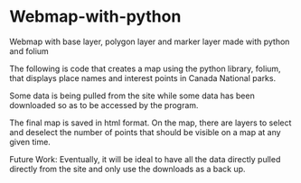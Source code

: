 # Webmap-with-python
Webmap with base layer, polygon layer and marker layer made with python and folium

The following is code that creates a map using the python library, folium, that displays place names and interest points in Canada National parks.

Some data is being pulled from the site while some data has been downloaded so as to be accessed by the program.

The final map is saved in html format.
On the map, there are layers to select and deselect the number of points that should be visible on a map at any given time.






Future Work:
Eventually, it will be ideal to have all the data directly pulled directly from the site and only use the downloads as a back up.
